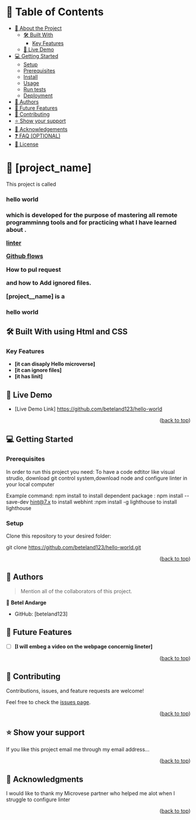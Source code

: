 <a name="readme-top"></a>

# 📗 Table of Contents

- [📖 About the Project](#about-project)
  - [🛠 Built With](#built-with)
    - [Key Features](#key-features)
  - [🚀 Live Demo](#live-demo)
- [💻 Getting Started](#getting-started)
  - [Setup](#setup)
  - [Prerequisites](#prerequisites)
  - [Install](#install)
  - [Usage](#usage)
  - [Run tests](#run-tests)
  - [Deployment](#triangular_flag_on_post-deployment)
- [👥 Authors](#authors)
- [🔭 Future Features](#future-features)
- [🤝 Contributing](#contributing)
- [⭐️ Show your support](#support)
- [🙏 Acknowledgements](#acknowledgements)
- [❓ FAQ (OPTIONAL)](#faq)
- [📝 License](#license)

# 📖 [project_name] <a name="about-project"></a>

This project is called <h3>hello world<h3>
which is developed for the purpose of mastering all remote programminng tools  and for practicing what I have learned about .
<p align="left"><a href="https://github.com/microverseinc/linters-config">linter</a></p>
<p align="left"><a href="https://github.com/microverseinc/curriculum-transversal-skills/blob/main/git-github/articles/github_flow.md">Github flows</a></p>
  <p align="left">How to pul request</p>
and how to Add ignored files.


**[project__name]** is a <h3>hello world</h3>

## 🛠 Built With <a name="built-with"> using Html and CSS</a>


### Key Features <a name="key-features"></a>



- **[it can disaply Hello microverse]**
- **[it can  ignore files]**
- **[it has linit]**

## 🚀 Live Demo <a name="live-demo"></a>
- [Live Demo Link] https://github.com/beteland123/hello-world

<p align="right">(<a href="#readme-top">back to top</a>)</p>


## 💻 Getting Started <a name="getting-started"></a>

### Prerequisites

In order to run this project you need: To have a code edtitor like visual strudio, download git control system,download node  and configure linter in your local computer

Example command: npm install to install dependent package
               : npm install --save-dev hint@7.x to install webhint
               :npm install -g lighthouse to install lighthouse
                

### Setup

Clone this repository to your desired folder: 

git clone https://github.com/beteland123/hello-world.git

<p align="right">(<a href="#readme-top">back to top</a>)</p>

<!-- AUTHORS -->

## 👥 Authors <a name="authors"></a>

> Mention all of the collaborators of this project.

👤 **Betel Andarge**

- GitHub: [beteland123]


## 🔭 Future Features <a name="future-features"></a>

- [ ] **[I will  embeg a video on the webpage concernig lineter]**


<p align="right">(<a href="#readme-top">back to top</a>)</p>

<!-- CONTRIBUTING -->

## 🤝 Contributing <a name="contributing"></a>

Contributions, issues, and feature requests are welcome!

Feel free to check the [issues page](../../issues/).

<p align="right">(<a href="#readme-top">back to top</a>)</p>

<!-- SUPPORT -->

## ⭐️ Show your support <a name="support"></a>



If you like this project email me through my email address...

<p align="right">(<a href="#readme-top">back to top</a>)</p>

<!-- ACKNOWLEDGEMENTS -->

## 🙏 Acknowledgments <a name="acknowledgements"></a>



I would like to thank my Microvese partner who helped me alot when I struggle to configure linter

<p align="right">(<a href="#readme-top">back to top</a>)</p>




